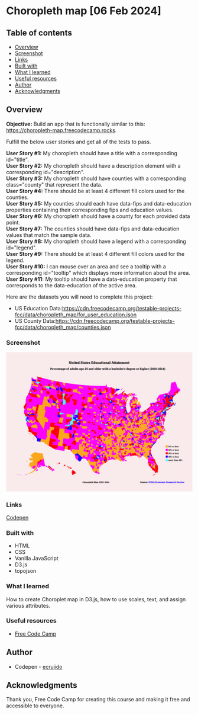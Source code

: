 # Choropleth map [06 Feb 2024]

## Table of contents

- [Overview](#overview)
- [Screenshot](#screenshot)
- [Links](#links)
- [Built with](#built-with)
- [What I learned](#what-i-learned)
- [Useful resources](#useful-resources)
- [Author](#author)
- [Acknowledgments](#acknowledgments)

## Overview

**Objective:** Build an app that is functionally similar to this: https://choropleth-map.freecodecamp.rocks.

Fulfill the below user stories and get all of the tests to pass. 

**User Story #1:** My choropleth should have a title with a corresponding id="title". <br>
**User Story #2:** My choropleth should have a description element with a corresponding id="description". <br>
**User Story #3:** My choropleth should have counties with a corresponding class="county" that represent the data. <br>
**User Story #4:** There should be at least 4 different fill colors used for the counties. <br>
**User Story #5:** My counties should each have data-fips and data-education properties containing their corresponding fips and education values. <br>
**User Story #6:** My choropleth should have a county for each provided data point. <br>
**User Story #7:** The counties should have data-fips and data-education values that match the sample data. <br>
**User Story #8:** My choropleth should have a legend with a corresponding id="legend". <br>
**User Story #9:** There should be at least 4 different fill colors used for the legend. <br>
**User Story #10:** I can mouse over an area and see a tooltip with a corresponding id="tooltip" which displays more information about the area. <br>
**User Story #11:** My tooltip should have a data-education property that corresponds to the data-education of the active area. <br>

Here are the datasets you will need to complete this project:

- US Education Data:https://cdn.freecodecamp.org/testable-projects-fcc/data/choropleth_map/for_user_education.json
- US County Data:https://cdn.freecodecamp.org/testable-projects-fcc/data/choropleth_map/counties.json

### Screenshot

![Picture of the project](choropleth-map.PNG)

### Links

[Codepen](https://codepen.io/ecrujido/pen/)

### Built with

- HTML
- CSS
- Vanilla JavaScript
- D3.js
- topojson

### What I learned

How to create Choroplet map in D3.js, how to use scales, text, and assign various attributes.

### Useful resources

- [Free Code Camp](https://www.freecodecamp.org/learn)

## Author

- Codepen - [ecrujido](https://codepen.io/ecrujido/)

## Acknowledgments

Thank you, Free Code Camp for creating this course and making it free and accessible to everyone.

